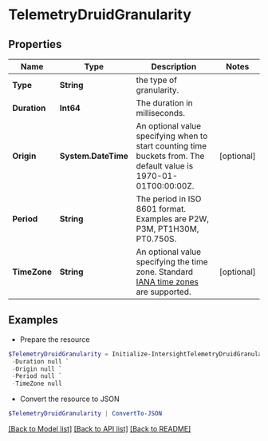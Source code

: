 # TelemetryDruidGranularity
## Properties

Name | Type | Description | Notes
------------ | ------------- | ------------- | -------------
**Type** | **String** | the type of granularity. | 
**Duration** | **Int64** | The duration in milliseconds. | 
**Origin** | **System.DateTime** | An optional value specifying when to start counting time buckets from. The default value is 1970-01-01T00:00:00Z. | [optional] 
**Period** | **String** | The period in ISO 8601 format. Examples are P2W, P3M, PT1H30M, PT0.750S. | 
**TimeZone** | **String** | An optional value specifying the time zone. Standard [IANA time zones](http://joda-time.sourceforge.net/timezones.html) are supported. | [optional] 

## Examples

- Prepare the resource
```powershell
$TelemetryDruidGranularity = Initialize-IntersightTelemetryDruidGranularity  -Type null `
 -Duration null `
 -Origin null `
 -Period null `
 -TimeZone null
```

- Convert the resource to JSON
```powershell
$TelemetryDruidGranularity | ConvertTo-JSON
```

[[Back to Model list]](../README.md#documentation-for-models) [[Back to API list]](../README.md#documentation-for-api-endpoints) [[Back to README]](../README.md)


